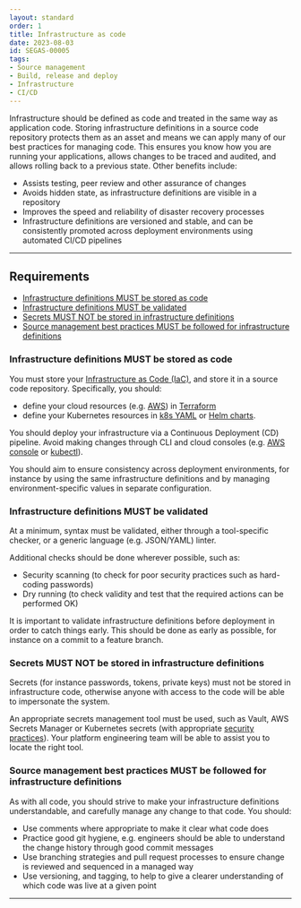 ```yaml
---
layout: standard
order: 1
title: Infrastructure as code
date: 2023-08-03
id: SEGAS-00005
tags:
- Source management
- Build, release and deploy
- Infrastructure
- CI/CD
---
```


Infrastructure should be defined as code and treated in the same way as application code. Storing infrastructure definitions in a source code repository protects them as an asset and means we can apply many of our best practices for managing code. This ensures you know how you are running your applications, allows changes to be traced and audited, and allows rolling back to a previous state. Other benefits include:

- Assists testing, peer review and other assurance of changes
- Avoids hidden state, as infrastructure definitions are visible in a repository
- Improves the speed and reliability of disaster recovery processes
- Infrastructure definitions are versioned and stable, and can be consistently promoted across deployment environments using automated CI/CD pipelines

---

## Requirements

- [Infrastructure definitions MUST be stored as code](#infrastructure-definitions-must-be-stored-as-code)
- [Infrastructure definitions MUST be validated](#infrastructure-definitions-must-be-validated)
- [Secrets MUST NOT be stored in infrastructure definitions](#secrets-must-not-be-stored-in-infrastructure-definitions)
- [Source management best practices MUST be followed for infrastructure definitions](#source-management-best-practices-must-be-followed-for-infrastructure-definitions)

### Infrastructure definitions MUST be stored as code

You must store your [Infrastructure as Code (IaC)](https://www.ibm.com/topics/infrastructure-as-code), and store it in a source code repository. Specifically, you should:

- define your cloud resources (e.g. [AWS](https://aws.amazon.com/)) in [Terraform](https://www.terraform.io/)
- define your Kubernetes resources in [k8s YAML](https://kubernetes.io/docs/concepts/overview/working-with-objects/kubernetes-objects/) or [Helm charts](https://helm.sh/).

You should deploy your infrastructure via a Continuous Deployment (CD) pipeline. Avoid making changes through CLI and cloud consoles (e.g. [AWS console](https://aws.amazon.com/console/) or [kubectl](https://kubernetes.io/docs/reference/kubectl/)).

You should aim to ensure consistency across deployment environments, for instance by using the same infrastructure definitions and by managing environment-specific values in separate configuration.

### Infrastructure definitions MUST be validated 

At a minimum, syntax must be validated, either through a tool-specific checker, or a generic language (e.g. JSON/YAML) linter.

Additional checks should be done wherever possible, such as:

- Security scanning (to check for poor security practices such as hard-coding passwords)
- Dry running (to check validity and test that the required actions can be performed OK)

It is important to validate infrastructure definitions before deployment in order to catch things early. This should be done as early as possible, for instance on a commit to a feature branch. 

### Secrets MUST NOT be stored in infrastructure definitions

Secrets (for instance passwords, tokens, private keys) must not be stored in infrastructure code, otherwise anyone with access to the code will be able to impersonate the system.

An appropriate secrets management tool must be used, such as Vault, AWS Secrets Manager or Kubernetes secrets (with appropriate [security practices](https://kubernetes.io/docs/concepts/security/secrets-good-practices/)). Your platform engineering team will be able to assist you to locate the right tool.

### Source management best practices MUST be followed for infrastructure definitions

As with all code, you should strive to make your infrastructure definitions understandable, and carefully manage any change to that code. You should:

- Use comments where appropriate to make it clear what code does
- Practice good git hygiene, e.g. engineers should be able to understand the change history through good commit messages
- Use branching strategies and pull request processes to ensure change is reviewed and sequenced in a managed way
- Use versioning, and tagging, to help to give a clearer understanding of which code was live at a given point 

---
